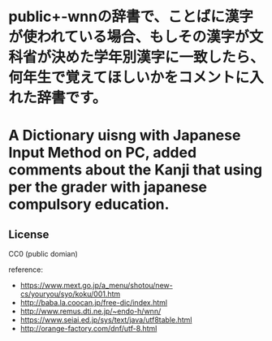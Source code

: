 # public+-wnnの辞書で、ことばに漢字が使われている場合、もしその漢字が文科省が決めた学年別漢字に一致したら、何年生で覚えてほしいかをコメントに入れた辞書です。
# A Dictionary uisng with Japanese Input Method on PC, added comments about the Kanji that using per the grader with japanese compulsory education.

## License
CC0 (public domian)

reference:
- https://www.mext.go.jp/a_menu/shotou/new-cs/youryou/syo/koku/001.htm
- http://baba.la.coocan.jp/free-dic/index.html
- http://www.remus.dti.ne.jp/~endo-h/wnn/
- https://www.seiai.ed.jp/sys/text/java/utf8table.html
- http://orange-factory.com/dnf/utf-8.html
